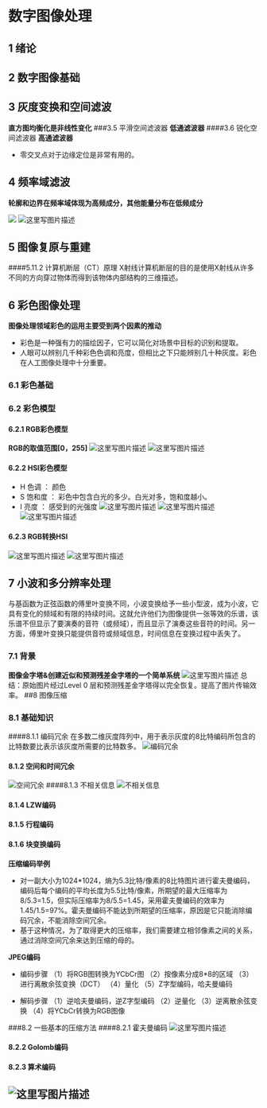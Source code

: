 # 数字图像处理
## 1 绪论

## 2 数字图像基础
## 3 灰度变换和空间滤波
**直方图均衡化是非线性变化**
###3.5 平滑空间滤波器
**低通滤波器**
####3.6 锐化空间滤波器
**高通滤波器**

- 零交叉点对于边缘定位是非常有用的。

## 4 频率域滤波

 **轮廓和边界在频率域体现为高频成分，其他能量分布在低频成分**


 ![](http://img.blog.csdn.net/20161215170340488?watermark/2/text/aHR0cDovL2Jsb2cuY3Nkbi5uZXQvbGl5ZTkzMTEyNQ==/font/5a6L5L2T/fontsize/400/fill/I0JBQkFCMA==/dissolve/70/gravity/SouthEast)
 ![这里写图片描述](http://img.blog.csdn.net/20161215170408395?watermark/2/text/aHR0cDovL2Jsb2cuY3Nkbi5uZXQvbGl5ZTkzMTEyNQ==/font/5a6L5L2T/fontsize/400/fill/I0JBQkFCMA==/dissolve/70/gravity/SouthEast)
## 5 图像复原与重建
####5.11.2 计算机断层（CT）原理
X射线计算机断层的目的是使用X射线从许多不同的方向穿过物体而得到该物体内部结构的三维描述。
## 6 彩色图像处理
**图像处理领域彩色的运用主要受到两个因素的推动**

- 彩色是一种强有力的描绘因子，它可以简化对场景中目标的识别和提取。
- 人眼可以辨别几千种彩色色调和亮度，但相比之下只能辨别几十种灰度。彩色在人工图像处理中十分重要。
### 6.1 彩色基础
### 6.2 彩色模型
#### 6.2.1 RGB彩色模型
**RGB的取值范围[0，255]**
![这里写图片描述](http://img.blog.csdn.net/20161215160939024?watermark/2/text/aHR0cDovL2Jsb2cuY3Nkbi5uZXQvbGl5ZTkzMTEyNQ==/font/5a6L5L2T/fontsize/400/fill/I0JBQkFCMA==/dissolve/70/gravity/SouthEast)
![这里写图片描述](http://img.blog.csdn.net/20161215160954431?watermark/2/text/aHR0cDovL2Jsb2cuY3Nkbi5uZXQvbGl5ZTkzMTEyNQ==/font/5a6L5L2T/fontsize/400/fill/I0JBQkFCMA==/dissolve/70/gravity/SouthEast)

#### 6.2.2 HSI彩色模型
- H 色调 ： 颜色
- S 饱和度 ： 彩色中包含白光的多少。白光对多，饱和度越小。
- I 亮度 ： 感受到的光强度
![这里写图片描述](http://img.blog.csdn.net/20161215161247435?watermark/2/text/aHR0cDovL2Jsb2cuY3Nkbi5uZXQvbGl5ZTkzMTEyNQ==/font/5a6L5L2T/fontsize/400/fill/I0JBQkFCMA==/dissolve/70/gravity/SouthEast)
![这里写图片描述](http://img.blog.csdn.net/20161215161311154?watermark/2/text/aHR0cDovL2Jsb2cuY3Nkbi5uZXQvbGl5ZTkzMTEyNQ==/font/5a6L5L2T/fontsize/400/fill/I0JBQkFCMA==/dissolve/70/gravity/SouthEast)
![这里写图片描述](http://img.blog.csdn.net/20161215161349426?watermark/2/text/aHR0cDovL2Jsb2cuY3Nkbi5uZXQvbGl5ZTkzMTEyNQ==/font/5a6L5L2T/fontsize/400/fill/I0JBQkFCMA==/dissolve/70/gravity/SouthEast)
#### 6.2.3 RGB转换HSI
![这里写图片描述](http://img.blog.csdn.net/20161215161645099?watermark/2/text/aHR0cDovL2Jsb2cuY3Nkbi5uZXQvbGl5ZTkzMTEyNQ==/font/5a6L5L2T/fontsize/400/fill/I0JBQkFCMA==/dissolve/70/gravity/SouthEast)
![这里写图片描述](http://img.blog.csdn.net/20161215161659006?watermark/2/text/aHR0cDovL2Jsb2cuY3Nkbi5uZXQvbGl5ZTkzMTEyNQ==/font/5a6L5L2T/fontsize/400/fill/I0JBQkFCMA==/dissolve/70/gravity/SouthEast)

## 7 小波和多分辨率处理
与基函数为正弦函数的傅里叶变换不同，小波变换给予一些小型波，成为小波，它具有变化的频域和有限的持续时间。这就允许他们为图像提供一张等效的乐谱，该乐谱不但显示了要演奏的音符（或频域），而且显示了演奏这些音符的时间。另一方面，傅里叶变换只能提供音符或频域信息，时间信息在变换过程中丢失了。
### 7.1 背景
**图像金字塔&创建近似和预测残差金字塔的一个简单系统**
![这里写图片描述](http://img.blog.csdn.net/20161215155334749?watermark/2/text/aHR0cDovL2Jsb2cuY3Nkbi5uZXQvbGl5ZTkzMTEyNQ==/font/5a6L5L2T/fontsize/400/fill/I0JBQkFCMA==/dissolve/70/gravity/SouthEast)
总结：原始图片经过Level 0 层和预测残差金字塔得以完全恢复。提高了图片传输效率。
##8 图像压缩

### 8.1 基础知识
####8.1.1 编码冗余
在多数二维灰度阵列中，用于表示灰度的8比特编码所包含的比特数要比表示该灰度所需要的比特数多。
![编码冗余](http://img.blog.csdn.net/20161215152533870?watermark/2/text/aHR0cDovL2Jsb2cuY3Nkbi5uZXQvbGl5ZTkzMTEyNQ==/font/5a6L5L2T/fontsize/400/fill/I0JBQkFCMA==/dissolve/70/gravity/SouthEast)
#### 8.1.2 空间和时间冗余
![空间冗余](http://img.blog.csdn.net/20161215152642734?watermark/2/text/aHR0cDovL2Jsb2cuY3Nkbi5uZXQvbGl5ZTkzMTEyNQ==/font/5a6L5L2T/fontsize/400/fill/I0JBQkFCMA==/dissolve/70/gravity/SouthEast)
####8.1.3 不相关信息
![不相关信息](http://img.blog.csdn.net/20161215152702123?watermark/2/text/aHR0cDovL2Jsb2cuY3Nkbi5uZXQvbGl5ZTkzMTEyNQ==/font/5a6L5L2T/fontsize/400/fill/I0JBQkFCMA==/dissolve/70/gravity/SouthEast)
#### 8.1.4  LZW编码
#### 8.1.5 行程编码
#### 8.1.6 块变换编码

**压缩编码举例**

- 对一副大小为1024*1024，熵为5.3比特/像素的8比特图片进行霍夫曼编码，编码后每个编码的平均长度为5.5比特/像素，所期望的最大压缩率为8/5.3=1.5，但实际压缩率为8/5.5=1.45，采用霍夫曼编码的效率为1.45/1.5=97%。霍夫曼编码不能达到所期望的压缩率，原因是它只能消除编码冗余，不能消除空间冗余。
- 基于这种情况，为了取得更大的压缩率，我们需要建立相邻像素之间的关系，通过消除空间冗余来达到压缩的母的。

**JPEG编码**

- 编码步骤
（1）将RGB图转换为YCbCr图
（2）按像素分成8*8的区域
（3）进行离散余弦变换（DCT）
（4）量化
（5）Z字型编码，哈夫曼编码

- 解码步骤
（1）逆哈夫曼编码，逆Z字型编码
（2）逆量化
（3）逆离散余弦变换
（4）将YCbCr转换为RGB图像


###8.2 一些基本的压缩方法
####8.2.1 霍夫曼编码
![这里写图片描述](http://img.blog.csdn.net/20161215152950626?watermark/2/text/aHR0cDovL2Jsb2cuY3Nkbi5uZXQvbGl5ZTkzMTEyNQ==/font/5a6L5L2T/fontsize/400/fill/I0JBQkFCMA==/dissolve/70/gravity/SouthEast)

#### 8.2.2 Golomb编码
#### 8.2.3 算术编码
![这里写图片描述](http://img.blog.csdn.net/20161215153143080?watermark/2/text/aHR0cDovL2Jsb2cuY3Nkbi5uZXQvbGl5ZTkzMTEyNQ==/font/5a6L5L2T/fontsize/400/fill/I0JBQkFCMA==/dissolve/70/gravity/SouthEast)
-------------------


